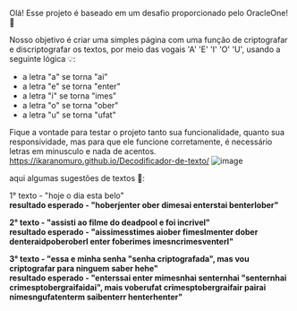 Olá!
Esse projeto é baseado em um desafio proporcionado pelo OracleOne! 🚀

Nosso objetivo é criar uma simples página com uma função de criptografar e discriptografar os textos, por meio das vogais 'A' 'E' 'I' 'O' 'U', usando a seguinte lógica 💡: 

- a letra "a" se torna "ai"
- a letra "e" se torna "enter"
- a letra "i" se torna "imes"
- a letra "o" se torna "ober"
- a letra "u" se torna "ufat"

Fique a vontade para testar o projeto tanto sua funcionalidade, quanto sua responsividade, mas para que ele funcione corretamente, é necessário letras em minusculo e nada de acentos.
https://ikaranomuro.github.io/Decodificador-de-texto/
![image](https://github.com/user-attachments/assets/77b27cd0-beae-4f41-8eb1-3ca1fda563ca)


aqui algumas sugestões de textos 📝:

1° texto - "hoje o dia esta belo"  <br>
<strong> resultado esperado - "hoberjenter ober dimesai enterstai benterlober"

2° texto - "assisti ao filme do deadpool e foi incrivel"  <br>
<strong> resultado esperado - "aissimesstimes aiober fimeslmenter dober denteraidpoberoberl enter foberimes imesncrimesventerl"

3° texto - "essa e minha senha "senha criptografada", mas vou criptografar para ninguem saber hehe" <br>
<strong> resultado esperado - "enterssai enter mimesnhai senternhai "senternhai crimesptobergraifaidai", mais voberufat crimesptobergraifair pairai nimesngufatenterm saibenterr henterhenter"
